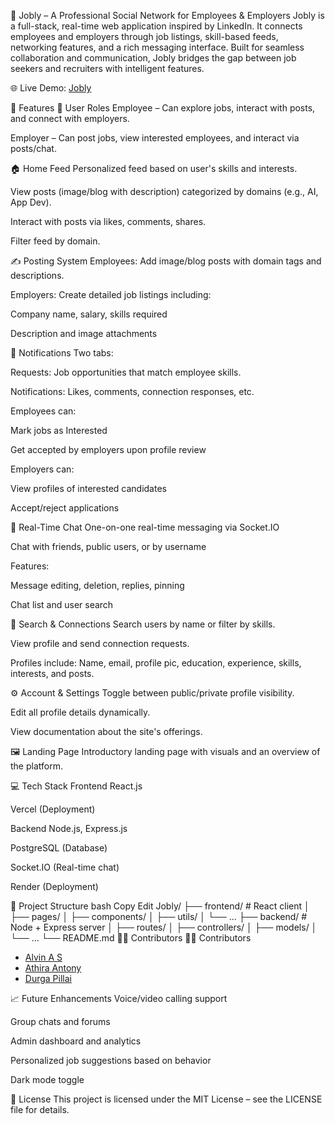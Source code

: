 🔗 Jobly – A Professional Social Network for Employees & Employers
Jobly is a full-stack, real-time web application inspired by LinkedIn. It connects employees and employers through job listings, skill-based feeds, networking features, and a rich messaging interface. Built for seamless collaboration and communication, Jobly bridges the gap between job seekers and recruiters with intelligent features.

🌐 Live Demo: [Jobly](https://jobly-lime.vercel.app)

🚀 Features
👥 User Roles
Employee – Can explore jobs, interact with posts, and connect with employers.

Employer – Can post jobs, view interested employees, and interact via posts/chat.

🏠 Home Feed
Personalized feed based on user's skills and interests.

View posts (image/blog with description) categorized by domains (e.g., AI, App Dev).

Interact with posts via likes, comments, shares.

Filter feed by domain.

✍️ Posting System
Employees: Add image/blog posts with domain tags and descriptions.

Employers: Create detailed job listings including:

Company name, salary, skills required

Description and image attachments

🔔 Notifications
Two tabs:

Requests: Job opportunities that match employee skills.

Notifications: Likes, comments, connection responses, etc.

Employees can:

Mark jobs as Interested

Get accepted by employers upon profile review

Employers can:

View profiles of interested candidates

Accept/reject applications

💬 Real-Time Chat
One-on-one real-time messaging via Socket.IO

Chat with friends, public users, or by username

Features:

Message editing, deletion, replies, pinning

Chat list and user search

🔎 Search & Connections
Search users by name or filter by skills.

View profile and send connection requests.

Profiles include: Name, email, profile pic, education, experience, skills, interests, and posts.

⚙️ Account & Settings
Toggle between public/private profile visibility.

Edit all profile details dynamically.

View documentation about the site's offerings.

🖼️ Landing Page
Introductory landing page with visuals and an overview of the platform.

💻 Tech Stack
Frontend
React.js

Vercel (Deployment)

Backend
Node.js, Express.js

PostgreSQL (Database)

Socket.IO (Real-time chat)

Render (Deployment)

📂 Project Structure
bash
Copy
Edit
Jobly/
├── frontend/         # React client
│   ├── pages/
│   ├── components/
│   ├── utils/
│   └── ...
├── backend/          # Node + Express server
│   ├── routes/
│   ├── controllers/
│   ├── models/
│   └── ...
└── README.md
👨‍💻 Contributors
👨‍💻 Contributors
- [Alvin A S](https://github.com/Alvin0305)
- [Athira Antony](https://github.com/Athira-Antony)
- [Durga Pillai](https://github.com/Durga-Pillai)

📈 Future Enhancements
Voice/video calling support

Group chats and forums

Admin dashboard and analytics

Personalized job suggestions based on behavior

Dark mode toggle

📄 License
This project is licensed under the MIT License – see the LICENSE file for details.
